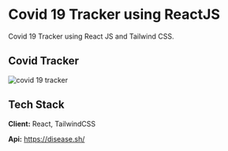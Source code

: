 # Covid 19 Tracker using ReactJS

Covid 19 Tracker using React JS and Tailwind CSS.

## Covid Tracker

![covid 19 tracker](https://user-images.githubusercontent.com/66505013/151149211-d8a48460-3f2a-4b84-9659-6c79ca112101.PNG)

## Tech Stack

**Client:** React, TailwindCSS

**Api:** https://disease.sh/
